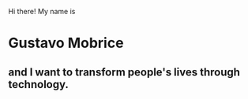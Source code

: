 Hi there! My name is 

# Gustavo Mobrice

## and I want to <span class="accent">transform people's lives through technology</span>.
